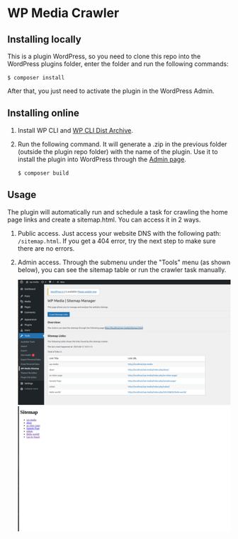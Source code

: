 # WP Media Crawler



## Installing locally

This is a plugin WordPress, so you need to clone this repo into the WordPress plugins folder, enter the folder and run the following commands:

```
$ composer install
```

After that, you just need to activate the plugin in the WordPress Admin.

## Installing online


1. Install WP CLI and [WP CLI Dist Archive](https://developer.wordpress.org/cli/commands/dist-archive/).

2. Run the following command. It will generate a .zip in the previous folder (outside the plugin repo folder) with the name of the plugin. Use it to install the plugin into WordPress through the [Admin page](https://wordpress.org/documentation/article/manage-plugins/#upload-via-wordpress-admin).
	
	```
	$ composer build
	```

## Usage

The plugin will automatically run and schedule a task for crawling the home page links and create a sitemap.html. You can access it in 2 ways.

1. Public access. Just access your website DNS with the following path: `/sitemap.html`. If you get a 404 error, try the next step to make sure there are no errors.

2. Admin access. Through the submenu under the "Tools" menu (as shown below), you can see the sitemap table or run the crawler task manually.

	![Tools submenu](./doc/doc_1.png)  
	![Tools submenu](./doc/doc_2.png)